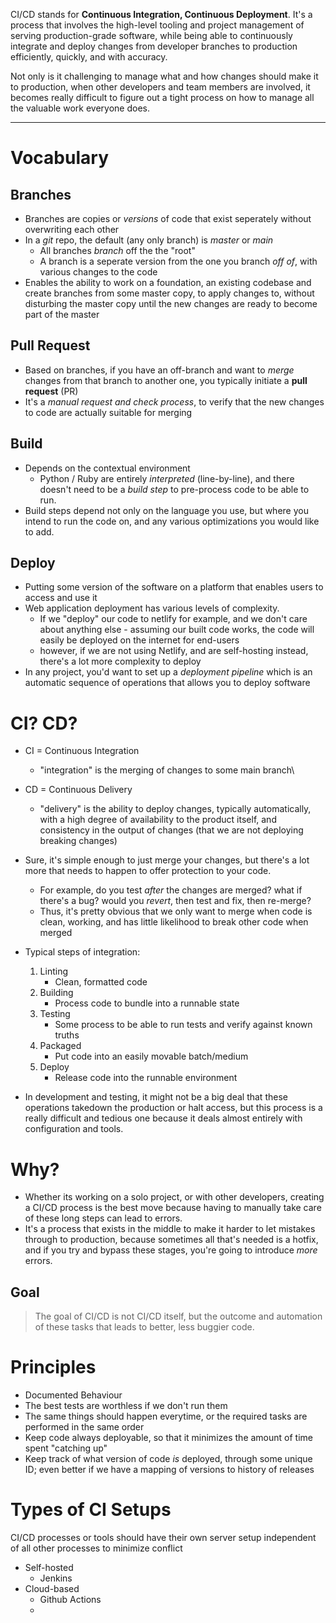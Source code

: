 CI/CD stands for **Continuous Integration, Continuous Deployment**. It's a process that involves the high-level tooling and project management of serving production-grade software, while being able to continuously integrate and deploy changes from developer branches to production efficiently, quickly, and with accuracy.

Not only is it challenging to manage what and how changes should make it to production, when other developers and team members are involved, it becomes really difficult to figure out a tight process on how to manage all the valuable work everyone does.
___
# Vocabulary

## Branches
- Branches are copies or *versions* of code that exist seperately without overwriting each other
- In a *git* repo, the default (any only branch) is *master* or *main*
	- All branches *branch* off the the "root"
	- A branch is a seperate version from the one you branch *off of*, with various changes to the code
- Enables the ability to work on a foundation, an existing codebase and create branches from some master copy, to apply changes to, without disturbing the master copy until the new changes are ready to become part of the master

## Pull Request
- Based on branches, if you have an off-branch and want to *merge* changes from that branch to another one, you typically initiate a **pull request** (PR)
- It's a *manual request and check process*, to verify that the new changes to code are actually suitable for merging

## Build
- Depends on the contextual environment
	- Python / Ruby are entirely *interpreted* (line-by-line), and there doesn't need to be a *build step* to pre-process code to be able to run.
- Build steps depend not only on the language you use, but where you intend to run the code on, and any various optimizations you would like to add.

## Deploy
- Putting some version of the software on a platform that enables users to access and use it
- Web application deployment has various levels of complexity. 
	- If we "deploy" our code to netlify for example, and we don't care about anything else - assuming our built code works, the code will easily be deployed on the internet for end-users
	- however, if we are not using Netlify, and are self-hosting instead, there's a lot more complexity to deploy
- In any project, you'd want to set up a *deployment pipeline* which is an automatic sequence of operations that allows you to deploy software

# CI? CD?
- CI = Continuous Integration
	- "integration" is the merging of changes to some main branch\
- CD = Continuous Delivery
	- "delivery" is the ability to deploy changes, typically automatically, with a high degree of availability to the product itself, and consistency in the output of changes (that we are not deploying breaking changes)
- Sure, it's simple enough to just merge your changes, but there's a lot more that needs to happen to offer protection to your code.
	- For example, do you test *after* the changes are merged? what if there's a bug? would you *revert*, then test and fix, then re-merge?
	- Thus, it's pretty obvious that we only want to merge when code is clean, working, and has little likelihood to break other code when merged
- Typical steps of integration:
	1. Linting
		- Clean, formatted code
	2. Building
		- Process code to bundle into a runnable state
	3. Testing
		- Some process to be able to run tests and verify against known truths
	4. Packaged
		- Put code into an easily movable batch/medium
	5. Deploy
		- Release code into the runnable environment

- In development and testing, it might not be a big deal that these operations takedown the production or halt access, but this process is a really difficult and tedious one because it deals almost entirely with configuration and tools. 

# Why?
- Whether its working on a solo project, or with other developers, creating a CI/CD process is the best move because having to manually take care of these long steps can lead to errors. 
- It's a process that exists in the middle to make it harder to let mistakes through to production, because sometimes all that's needed is a hotfix, and if you try and bypass these stages, you're going to introduce *more* errors.

## Goal
> The goal of CI/CD is not CI/CD itself, but the outcome and automation of these tasks that leads to better, less buggier code.

# Principles
- Documented Behaviour
- The best tests are worthless if we don't run them
- The same things should happen everytime, or the required tasks are performed in the same order
- Keep code always deployable, so that it minimizes the amount of time spent "catching up"
- Keep track of what version of code *is* deployed, through some unique ID; even better if we have a mapping of versions to history of releases

# Types of CI Setups
CI/CD processes or tools should have their own server setup independent of all other processes to minimize conflict

- Self-hosted
	- Jenkins
- Cloud-based
	- Github Actions
	- 